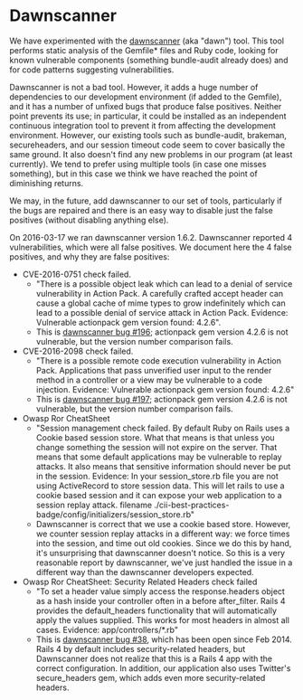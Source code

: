 # Dawnscanner


We have experimented with the
[dawnscanner](https://github.com/thesp0nge/dawnscanner/)
(aka "dawn") tool.
This tool performs static analysis of the Gemfile* files and Ruby code,
looking for known vulnerable components (something bundle-audit already
does) and for code patterns suggesting vulnerabilities.

Dawnscanner is not a bad tool. However, it adds a huge number of
dependencies to our development environment (if added to the Gemfile),
and it has a number of unfixed bugs that produce false positives.
Neither point prevents its use; in particular, it could be installed
as an independent continuous integration tool to prevent it from
affecting the development environment.
However, our existing tools such as bundle-audit, brakeman,
secureheaders, and our session timeout code
seem to cover basically the same ground.
It also doesn't find any new problems in our program (at least currently).
We tend to prefer using multiple tools (in case one misses something),
but in this case we think we have reached the point of diminishing returns.

We may, in the future, add dawnscanner to our set of tools, particularly
if the bugs are repaired and there is an easy way to disable just the false
positives (without disabling anything else).

On 2016-03-17 we ran dawnscanner version 1.6.2.
Dawnscanner reported 4 vulnerabilities, which were all false positives.
We document here the 4 false positives, and why they are false positives:

* CVE-2016-0751 check failed.
    - "There is a possible object leak which can lead to a denial of service vulnerability in Action Pack. A carefully crafted accept header can cause a global cache of mime types to grow indefinitely which can lead to a possible denial of service attack in Action Pack. Evidence: Vulnerable actionpack gem version found: 4.2.6".
    - This is [dawnscanner bug #196](https://github.com/thesp0nge/dawnscanner/issues/196); actionpack gem version 4.2.6 is not vulnerable, but the version number comparison fails.
* CVE-2016-2098 check failed.
    - "There is a possible remote code execution vulnerability in Action Pack. Applications that pass unverified user input to the render method in a controller or a view may be vulnerable to a code injection.  Evidence: Vulnerable actionpack gem version found: 4.2.6"
    - This is [dawnscanner bug #197](https://github.com/thesp0nge/dawnscanner/issues/197); actionpack gem version 4.2.6 is not vulnerable, but the version number comparison fails.
* Owasp Ror CheatSheet
    - "Session management check failed.  By default Ruby
      on Rails uses a Cookie based session store. What that means is that unless
      you change something the session will not expire on the server. That means
      that some default applications may be vulnerable to replay attacks. It
      also means that sensitive information should never be put in the session.
      Evidence: In your session_store.rb file you are not using ActiveRecord to
      store session data. This will let rails to use a cookie based session
      and it can expose your web application to a session replay attack.
      filename ./cii-best-practices-badge/config/initializers/session_store.rb"
    - Dawnscanner is correct that we use a cookie based store.  However,
      we counter session replay attacks in a different way: we force times
      into the session, and time out old cookies.  Since we do this by hand,
      it's unsurprising that dawnscanner doesn't notice.  So this is a very
      reasonable report by dawnscanner, we've just handled the issue in a
      different way than the dawnscanner developers expected.
* Owasp Ror CheatSheet: Security Related Headers check failed
    - "To set a header value simply access the response.headers object as
       a hash inside your controller often in a before after_filter. Rails
       4 provides the default_headers functionality that will automatically
       apply the values supplied. This works for most headers in almost
       all cases. Evidence: app/controllers/*.rb"
    - This is
      [dawnscanner bug #38](https://github.com/thesp0nge/dawnscanner/issues/38),
      which has been open since Feb 2014.
      Rails 4 by default includes security-related headers, but Dawnscanner
      does not realize that this is a Rails 4 app with the correct
      configuration.  In addition, our application also uses Twitter's
      secure_headers gem, which adds even more security-related headers.



